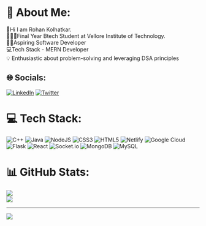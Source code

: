 # 💫 About Me:
👋Hi I am Rohan Kolhatkar.<br>🧑🏻‍🎓Final Year Btech Student at Vellore Institute of Technology.<br>🧑‍💻Aspiring Software Developer<br>💻Tech Stack - MERN Developer<br>💡 Enthusiastic about problem-solving and leveraging DSA principles<br>


## 🌐 Socials:
[![LinkedIn](https://img.shields.io/badge/LinkedIn-%230077B5.svg?logo=linkedin&logoColor=white)](https://www.linkedin.com/in/rohan-kolhatkar/) [![Twitter](https://img.shields.io/badge/Twitter-%231DA1F2.svg?logo=Twitter&logoColor=white)](https://twitter.com/https://twitter.com/Rohan71775198) 

# 💻 Tech Stack:
![C++](https://img.shields.io/badge/c++-%2300599C.svg?style=for-the-badge&logo=c%2B%2B&logoColor=white) ![Java](https://img.shields.io/badge/java-%23ED8B00.svg?style=for-the-badge&logo=java&logoColor=white) ![NodeJS](https://img.shields.io/badge/node.js-6DA55F?style=for-the-badge&logo=node.js&logoColor=white) ![CSS3](https://img.shields.io/badge/css3-%231572B6.svg?style=for-the-badge&logo=css3&logoColor=white) ![HTML5](https://img.shields.io/badge/html5-%23E34F26.svg?style=for-the-badge&logo=html5&logoColor=white) ![Netlify](https://img.shields.io/badge/netlify-%23000000.svg?style=for-the-badge&logo=netlify&logoColor=#00C7B7) ![Google Cloud](https://img.shields.io/badge/Google%20Cloud-%234285F4.svg?style=for-the-badge&logo=google-cloud&logoColor=white) ![Flask](https://img.shields.io/badge/flask-%23000.svg?style=for-the-badge&logo=flask&logoColor=white) ![React](https://img.shields.io/badge/react-%2320232a.svg?style=for-the-badge&logo=react&logoColor=%2361DAFB) ![Socket.io](https://img.shields.io/badge/Socket.io-black?style=for-the-badge&logo=socket.io&badgeColor=010101) ![MongoDB](https://img.shields.io/badge/MongoDB-%234ea94b.svg?style=for-the-badge&logo=mongodb&logoColor=white) ![MySQL](https://img.shields.io/badge/mysql-%2300f.svg?style=for-the-badge&logo=mysql&logoColor=white)
# 📊 GitHub Stats:
<!-- ![](https://github-readme-stats.vercel.app/api?username=RohanKolhatkar&theme=highcontrast&hide_border=false&include_all_commits=true&count_private=true)<br/> -->
![](https://github-readme-streak-stats.herokuapp.com/?user=RohanKolhatkar&theme=highcontrast&hide_border=false)<br/>
![](https://github-readme-stats.vercel.app/api/top-langs/?username=RohanKolhatkar&theme=highcontrast&hide_border=false&include_all_commits=true&count_private=true&layout=compact)
<!-- 
### 🔝 Top Contributed Repo
![](https://github-contributor-stats.vercel.app/api?username=RohanKolhatkar&limit=5&theme=dark&combine_all_yearly_contributions=true)
 -->
---
[![](https://visitcount.itsvg.in/api?id=RohanKolhatkar&icon=0&color=0)](https://visitcount.itsvg.in)

<!-- Proudly created with GPRM ( https://gprm.itsvg.in ) -->
